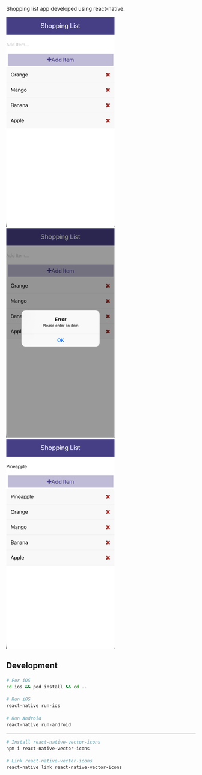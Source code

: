 Shopping list app developed using react-native.

<img width="288px" src="https://github.com/parthlathiya/shopping-list-app/blob/master/main_screen.png"> <img width="288px" src="https://github.com/parthlathiya/shopping-list-app/blob/master/validation.png"> <img width="288px" src="https://github.com/parthlathiya/shopping-list-app/blob/master/add_item.png">

## Development

```bash
# For iOS
cd ios && pod install && cd ..

# Run iOS
react-native run-ios

# Run Android
react-native run-android

```

------


```bash
# Install react-native-vector-icons
npm i react-native-vector-icons

# Link react-native-vector-icons
react-native link react-native-vector-icons
```
